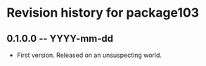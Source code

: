 # Revision history for package103

## 0.1.0.0 -- YYYY-mm-dd

* First version. Released on an unsuspecting world.

